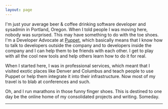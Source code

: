 ```yaml
---
layout: page
---
```


I'm just your average beer & coffee drinking software developer and sysadmin in
Portland, Oregon. When I told people I was moving here, nobody was surprised.
This may have something to do with the toe shoes. I'm a Developer Advocate at
[Puppet](https://puppet.com), which basically means that I know how to talk to
developers outside the company and to developers inside the company and I can
help them to be friends with each other. I get to play with all the cool new
tools and help others learn how to do it for real.

When I started here, I was in professional services, which meant that I visited
exotic places like Denver and Columbus and teach people to use Puppet or help
them integrate it into their infrastructure. Now most of my travel is to blab
at conferences and such.

Oh, and I run marathons in those funny finger shoes. This is destined to one day
be the online home of my consolidated projects and writing. Someday.

-------------

<script>
  var repo = "binford2k/binford2k.com";
  var date = new Date().toISOString().split('T')[0];
  var text = "---\n"            +
            "layout: post\n"    +
            "title: new post\n" +
            "summary:\n"        +
            "image:\n"          +
            "category:\n"       +
            "tags: []\n"        +
            "---\n"
  var link = "https://github.com/"+repo+"/new/master/tests?filename=_posts/"+date+"-new-post.md&value="+encodeURI(text);

  $( "<a/>", {
    text: "Create new post",
    href: link,
  }).appendTo( ".content .post-text" );
</script>
